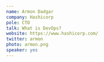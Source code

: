 ```yaml
---
name: Armon Dadgar
company: Hashicorp
pole: CTO
talk: What is DevOps?
website: https://www.hashicorp.com/
twitter: armon
photo: armon.png
speaker: yes
---
```

